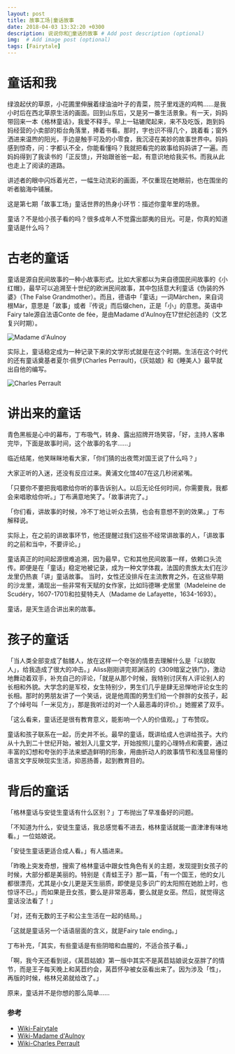 ```yaml
---
layout: post
title: 故事工场|童话故事
date: 2018-04-03 13:32:20 +0300
description: 说说你和童话的故事 # Add post description (optional)
img:  # Add image post (optional)
tags: [Fairytale]
---
```


# 童话和我

绿浪起伏的草原，小花圃里伸展着绿油油叶子的青菜，院子里戏逐的鸡鸭……是我小时后在西北草原生活的画面。回到山东后，又是另一番生活景象。有一天，妈妈带回来一本《格林童话》，我爱不释手。早上一轱辘爬起来，来不及吃饭，跑到妈妈经营的小卖部的柜台角落里，捧着书看。那时，字也识不得几个，跳着看；窗外洒进来温煦的阳光，手边是触手可及的小零食，我沉浸在美妙的故事世界中。妈妈感到惊奇，问：字都认不全，你能看懂吗？我就把看完的故事给妈妈讲了一遍。而妈妈得到了我读书的「正反馈」，开始跟爸爸一起，有意识地给我买书。而我从此也走上了阅读的道路。

讲述者的眼中闪烁着光芒，一幅生动流彩的画面，不仅重现在她眼前，也在围坐的听者脑海中铺展。

这是第七期「故事工场」童话世界的热身小环节：描述你童年里的场景。

童话？不是给小孩子看的吗？很多成年人不觉露出鄙夷的目光。可是，你真的知道童话是什么吗？

# 古老的童话

童话是源自民间故事的一种小故事形式。比如大家都以为来自德国民间故事的《小红帽》，最早可以追溯至十世纪的欧洲民间故事，其中包括意大利童话《伪装的外婆》（The False Grandmother）。而且，德语中「童话」一词Märchen，来自词根Mär，意思是「故事」或者『传说」而后缀chen，正是「小」的意思。英语中Fairy tale源自法语Conte de fée，是由Madame d'Aulnoy在17世纪创造的（文艺复兴时期）。

![Madame d'Aulnoy](http://p88gyf57l.bkt.clouddn.com/Madame%20d%27Aulnoy.jpg)

实际上，童话稳定成为一种记录下来的文学形式就是在这个时期。生活在这个时代的还有童话奠基者夏尔·佩罗(Charles Perrault)，《灰姑娘》和《睡美人》最早就出自他的编写。

![Charles Perrault](http://p88gyf57l.bkt.clouddn.com/CharlesPerraul.jpg)



# 讲出来的童话

青色黑板是心中的幕布，丁布吸气，转身、露出招牌开场笑容，「好，主持人客串完毕，下面是故事时间，这个故事的名字……」

临近结尾，他笑眯眯地看大家，「你们猜的出夜莺对国王说了什么吗？」

大家正听的入迷，还没有反应过来。黄浦文化馆407在这几秒闭紧嘴。

「只要你不要把我唱歌给你听的事告诉别人。以后无论任何时间，你需要我，我都会来唱歌给你听。」丁布满意地笑了。「故事讲完了。」

「你们看，讲故事的时候，冷不丁地让听众去猜，也会有意想不到的效果。」丁布解释说。

实际上，在之前的讲故事环节，他还提醒过我们这些不经常讲故事的人，「讲故事的之前和当中，不要评论。」

童话真正的时间起源很难追溯，因为最早，它和其他民间故事一样，依赖口头流传。即便是在「童话」稳定地被记录，成为一种文学体裁，法国的贵族太太们在沙龙里仍热衷「讲」童话故事。 当时，女性还没排斥在主流教育之外，在这些早期的沙龙里，涌现出一些非常有天赋的女作家，比如玛德琳·史居里（Madeleine de Scudéry，1607-1701)和拉斐特夫人（Madame de Lafayette，1634-1693）。

童话，是天生适合讲出来的故事。


# 孩子的童话

「当人类全部变成了骷髅人，放在这样一个夸张的情景去理解什么是「以貌取人」，给我造成了很大的冲击。」Aliss刚刚讲完郑渊洁的《309暗室之铁门》，激动地舞动着双手，补充自己的评论，「就是从那个时候，我特别讨厌有人评论别人的长相和外貌。大学念的是军校，女生特别少，男生们几乎是肆无忌惮地评论女生的长相。那时的男朋友讲了一个笑话，说是他周围的男生们给一个胖胖的女孩子，起了个绰号叫「一米见方」，那是我听过的对一个人最恶毒的评价。」她握紧了双手。

「这么看来，童话还是很有教育意义，能影响一个人的价值观。」丁布赞叹。

童话和孩子联系在一起，历史并不长。最早的童话，既讲给成人也讲给孩子。大约从十九到二十世纪开始，被划入儿童文学，开始按照儿童的心理特点和需要，通过丰富的幻想和夸张的手法来塑造鲜明的形象，用曲折动人的故事情节和浅显易懂的语言文字反映现实生活，抑恶扬善，起到教育目的。


# 背后的童话

「格林童话与安徒生童话有什么区别？」丁布抛出了早准备好的问题。

「不知道为什么，安徒生童话，我总感觉看不进去，格林童话就能一直津津有味地看。」一位姑娘说。

「安徒生童话更适合成人看。」有人插进来。

「昨晚上突发奇想，搜索了格林童话中跟女性角色有关的主题，发现提到女孩子的时候，大部分都是美丽的。特别是《青蛙王子》那一篇，「有一个国王，他的女儿都很漂亮，尤其是小女儿更是天生丽质，即使是见多识广的太阳照在她脸上时，也惊讶不已。」而如果是丑女孩，要么是非常恶毒，要么就是女巫。然后，就觉得这童话没法看了！」

「对，还有无数的王子和公主生活在一起的结局。」

「这就是童话另一个话语层面的含义，就是Fairy tale ending。」

丁布补充，「其实，有些童话是有些阴暗和血腥的，不适合孩子看。」

「啊，我今天还看到说，《莴苣姑娘》第一版中其实不是莴苣姑娘说女巫胖了的情节，而是王子每天晚上和莴苣约会，莴苣怀孕被女巫看出来了。因为涉及「性」，再版的时候，格林兄弟就给改了。」


原来，童话并不是你想的那么简单……

### 参考
- [Wiki-Fairytale](https://en.wikipedia.org/wiki/Fairy_tale)
- [Wiki-Madame d'Aulnoy](https://en.wikipedia.org/wiki/Madame_d%27Aulnoy)
- [Wiki-Charles Perrault](https://en.wikipedia.org/wiki/Charles_Perrault)
